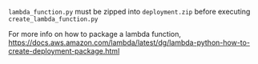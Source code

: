 `lambda_function.py` must be zipped into `deployment.zip` before executing `create_lambda_function.py`

For more info on how to package a lambda function, https://docs.aws.amazon.com/lambda/latest/dg/lambda-python-how-to-create-deployment-package.html